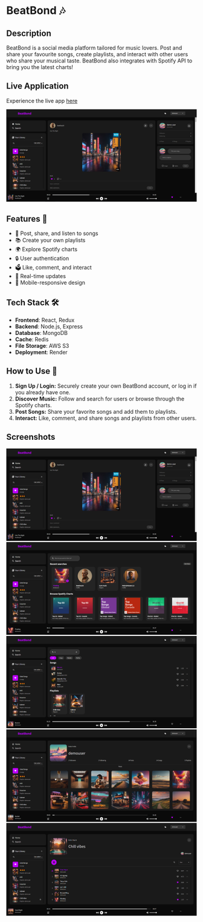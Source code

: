 # BeatBond 🎶
## Description
BeatBond is a social media platform tailored for music lovers. Post and share your favourite songs, create playlists, and interact with other users who share your musical taste. BeatBond also integrates with Spotify API to bring you the latest charts!

## Live Application
Experience the live app [here](https://beatbond.onrender.com)

![Home Page](./server/public/assets/BeatBond-HomePage2.PNG)

## Features 🌟
- 🎵 Post, share, and listen to songs
- 📚 Create your own playlists
- 🌍 Explore Spotify charts
- 🔒 User authentication
- 🗳 Like, comment, and interact
- 💨 Real-time updates
- 📱 Mobile-responsive design

## Tech Stack 🛠️
- **Frontend**: React, Redux
- **Backend**: Node.js, Express
- **Database**: MongoDB
- **Cache**: Redis
- **File Storage**: AWS S3
- **Deployment**: Render

## How to Use 📘
1. **Sign Up / Login:** Securely create your own BeatBond account, or log in if you already have one.
2. **Discover Music:** Follow and search for users or browse through the Spotify charts.
3. **Post Songs:** Share your favorite songs and add them to playlists.
4. **Interact:** Like, comment, and share songs and playlists from other users.

## Screenshots
![Home Page](./server/public/assets/BeatBond-HomePage2.PNG)
![Search Page](./server/public/assets/BeatBond-SearchPage.PNG)
![Search Page 2](./server/public/assets/BeatBond-SearchPage2.PNG)
![Profile Page](./server/public/assets/BeatBond-ProfilePage.PNG)
![Playlist Page](./server/public/assets/BeatBond-PlaylistPage.PNG)
